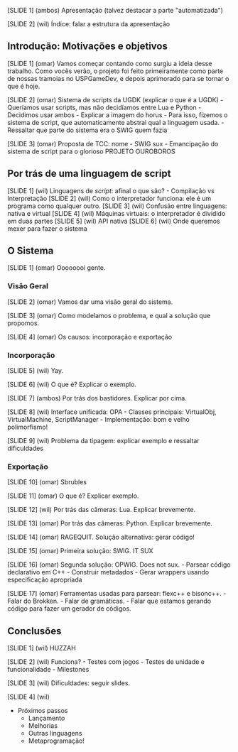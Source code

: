 
[SLIDE 1] (ambos)
  Apresentação (talvez destacar a parte "automatizada")

[SLIDE 2] (wil)
  Índice: falar a estrutura da apresentação

Introdução: Motivações e objetivos
----------------------------------

[SLIDE 1] (omar)
  Vamos começar contando como surgiu a ideia desse trabalho. Como vocês verão,
  o projeto foi feito primeiramente como parte de nossas tramoias no USPGameDev,
  e depois aprimorado para se tornar o que é hoje.

[SLIDE 2] (omar)
  Sistema de scripts da UGDK (explicar o que é a UGDK)
    - Queríamos usar scripts, mas não decidíamos entre Lua e Python
    - Decidimos usar ambos
    - Explicar a imagem do horus
    - Para isso, fizemos o sistema de script, que automaticamente abstrai qual
      a linguagem usada.
    - Ressaltar que parte do sistema era o SWIG quem fazia

[SLIDE 3] (omar)
  Proposta de TCC: nome
    - SWIG sux
    - Emancipação do sistema de script para o glorioso PROJETO OUROBOROS

Por trás de uma linguagem de script
-----------------------------------
[SLIDE 1] (wil)
  Linguagens de *script*: afinal o que são?
    - Compilação vs Interpretação
[SLIDE 2] (wil)
  Como o interpretador funciona: ele é um programa como qualquer outro.
[SLIDE 3] (wil)
  Confusão entre linguagens: nativa e virtual
[SLIDE 4] (wil)
  Máquinas virtuais: o interpretador é dividido em duas partes
[SLIDE 5] (wil)
  API nativa
[SLIDE 6] (wil)
  Onde queremos mexer para fazer o sistema

O Sistema
---------

[SLIDE 1] (omar)
  Oooooooi gente.

### Visão Geral

[SLIDE 2] (omar)
  Vamos dar uma visão geral do sistema.

[SLIDE 3] (omar)
  Como modelamos o problema, e qual a solução que propomos.

[SLIDE 4] (omar)
  Os causos: incorporação e exportação

### Incorporação

[SLIDE 5] (wil)
  Yay.

[SLIDE 6] (wil)
  O que é? Explicar o exemplo.

[SLIDE 7] (ambos)
  Por trás dos bastidores. Explicar por cima.

[SLIDE 8] (wil)
  Interface unificada: OPA
    - Classes principais: VirtualObj, VirtualMachine, ScriptManager
    - Implementação: bom e velho polimorfismo!

[SLIDE 9] (wil)
  Problema da tipagem: explicar exemplo e ressaltar dificuldades

### Exportação

[SLIDE 10] (omar)
  Sbrubles

[SLIDE 11] (omar)
  O que é? Explicar exemplo.

[SLIDE 12] (wil)
  Por trás das câmeras: Lua. Explicar brevemente.

[SLIDE 13] (omar)
  Por trás das câmeras: Python. Explicar brevemente.

[SLIDE 14] (omar)
  RAGEQUIT. Solução alternativa: gerar código!  

[SLIDE 15] (omar)
  Primeira solução: SWIG. IT SUX

[SLIDE 16] (omar)
  Segunda solução: OPWIG. Does not sux.
    - Parsear código declarativo em C++
    - Construir metadados
    - Gerar wrappers usando especificação apropriada

[SLIDE 17] (omar)
  Ferramentas usadas para parsear: flexc++ e bisonc++.
    - Falar do Brokken.
    - Falar de gramáticas.
    - Falar que estamos gerando código para fazer um gerador de códigos.

Conclusões
----------

[SLIDE 1] (wil)
  HUZZAH

[SLIDE 2] (wil)
  Funciona?
    - Testes com jogos
    - Testes de unidade e funcionalidade
    - Milestones

[SLIDE 3] (wil)
  Dificuldades: seguir slides.

[SLIDE 4] (wil)
  + Próximos passos
    - Lançamento
    - Melhorias
    - Outras linguagens
    - Metaprogramação!

